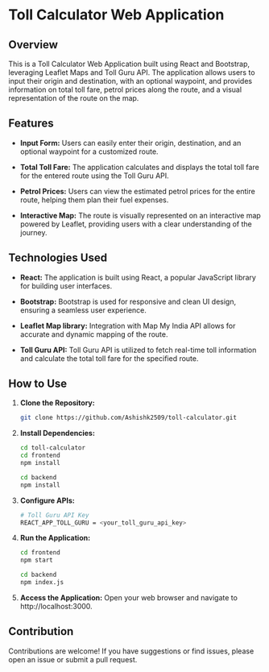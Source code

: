 # Toll Calculator Web Application

## Overview

This is a Toll Calculator Web Application built using React and Bootstrap, leveraging Leaflet Maps and Toll Guru API. The application allows users to input their origin and destination, with an optional waypoint, and provides information on total toll fare, petrol prices along the route, and a visual representation of the route on the map.

## Features

- **Input Form:** Users can easily enter their origin, destination, and an optional waypoint for a customized route.

- **Total Toll Fare:** The application calculates and displays the total toll fare for the entered route using the Toll Guru API.

- **Petrol Prices:** Users can view the estimated petrol prices for the entire route, helping them plan their fuel expenses.

- **Interactive Map:** The route is visually represented on an interactive map powered by Leaflet, providing users with a clear understanding of the journey.

## Technologies Used

- **React:** The application is built using React, a popular JavaScript library for building user interfaces.

- **Bootstrap:** Bootstrap is used for responsive and clean UI design, ensuring a seamless user experience.

- **Leaflet Map library:** Integration with Map My India API allows for accurate and dynamic mapping of the route.

- **Toll Guru API:** Toll Guru API is utilized to fetch real-time toll information and calculate the total toll fare for the specified route.

## How to Use

1. **Clone the Repository:**
   ```bash
   git clone https://github.com/Ashishk2509/toll-calculator.git

2. **Install Dependencies:**
    ```bash
    cd toll-calculator
    cd frontend
    npm install

    cd backend
    npm install

3. **Configure APIs:**
    ```bash
    # Toll Guru API Key
    REACT_APP_TOLL_GURU = <your_toll_guru_api_key>

4. **Run the Application:**
    ```bash
    cd frontend
    npm start

    cd backend
    npm index.js

5. **Access the Application:**
    Open your web browser and navigate to http://localhost:3000.


## Contribution
Contributions are welcome! If you have suggestions or find issues, please open an issue or submit a pull request.
